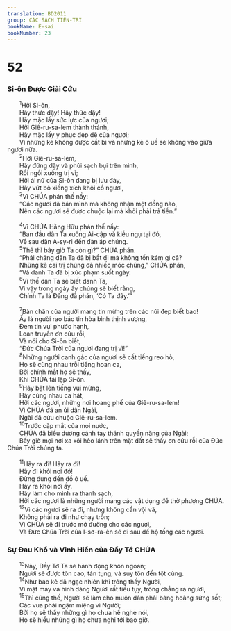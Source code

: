 ```yaml
---
translation: BD2011
group: CÁC SÁCH TIÊN-TRI
bookName: Ê-sai 
bookNumber: 23
---
```


<div class="title"><h1>52</h1><h3>Si-ôn Ðược Giải Cứu</h3></div>
<span class="verse es_52_1">  <sup>1</sup>Hỡi Si-ôn,<br/>  Hãy thức dậy! Hãy thức dậy!<br/>  Hãy mặc lấy sức lực của ngươi;<br/>  Hỡi Giê-ru-sa-lem thành thánh,<br/>  Hãy mặc lấy y phục đẹp đẽ của ngươi;<br/>  Vì những kẻ không được cắt bì và những kẻ ô uế sẽ không vào giữa ngươi nữa.<br/></span>
<span class="verse es_52_2">  <sup>2</sup>Hỡi Giê-ru-sa-lem,<br/>  Hãy đứng dậy và phủi sạch bụi trên mình,<br/>  Rồi ngồi xuống trị vì;<br/>  Hỡi ái nữ của Si-ôn đang bị lưu đày,<br/>  Hãy vứt bỏ xiềng xích khỏi cổ ngươi,<br/></span>
<span class="verse es_52_3">  <sup>3</sup>Vì CHÚA phán thế nầy: <br/>  “Các ngươi đã bán mình mà không nhận một đồng nào,<br/>  Nên các ngươi sẽ được chuộc lại mà khỏi phải trả tiền.”<br/><br/></span>
<span class="verse es_52_4">  <sup>4</sup>Vì CHÚA Hằng Hữu phán thế nầy:<br/>  “Ban đầu dân Ta xuống Ai-cập và kiều ngụ tại đó,<br/>  Về sau dân A-sy-ri đến đàn áp chúng.<br/></span>
<span class="verse es_52_5">  <sup>5</sup>Thế thì bây giờ Ta còn gì?” CHÚA phán.<br/>  “Phải chăng dân Ta đã bị bắt đi mà không tốn kém gì cả?<br/>  Những kẻ cai trị chúng đã nhiếc móc chúng,” CHÚA phán,<br/>  “Và danh Ta đã bị xúc phạm suốt ngày.<br/></span>
<span class="verse es_52_6">  <sup>6</sup>Vì thế dân Ta sẽ biết danh Ta,<br/>  Vì vậy trong ngày ấy chúng sẽ biết rằng,<br/>  Chính Ta là Ðấng đã phán, ‘Có Ta đây.’”<br/><br/></span>
<span class="verse es_52_7">  <sup>7</sup>Bàn chân của người mang tin mừng trên các núi đẹp biết bao!<br/>  Ấy là người rao báo tin hòa bình thịnh vượng,<br/>  Ðem tin vui phước hạnh,<br/>  Loan truyền ơn cứu rỗi,<br/>  Và nói cho Si-ôn biết,<br/>  “Ðức Chúa Trời của ngươi đang trị vì!”<br/></span>
<span class="verse es_52_8">  <sup>8</sup>Những người canh gác của ngươi sẽ cất tiếng reo hò,<br/>  Họ sẽ cùng nhau trỗi tiếng hoan ca,<br/>  Bởi chính mắt họ sẽ thấy,<br/>  Khi CHÚA tái lập Si-ôn. <br/></span>
<span class="verse es_52_9">  <sup>9</sup>Hãy bật lên tiếng vui mừng,<br/>  Hãy cùng nhau ca hát,<br/>  Hỡi các ngươi, những nơi hoang phế của Giê-ru-sa-lem!<br/>  Vì CHÚA đã an ủi dân Ngài,<br/>  Ngài đã cứu chuộc Giê-ru-sa-lem.<br/></span>
<span class="verse es_52_10">  <sup>10</sup>Trước cặp mắt của mọi nước,<br/>  CHÚA đã biểu dương cánh tay thánh quyền năng của Ngài;<br/>  Bấy giờ mọi nơi xa xôi hẻo lánh trên mặt đất sẽ thấy ơn cứu rỗi của Ðức Chúa Trời chúng ta.<br/><br/></span>
<span class="verse es_52_11">  <sup>11</sup>Hãy ra đi! Hãy ra đi!<br/>  Hãy đi khỏi nơi đó!<br/>  Ðừng đụng đến đồ ô uế.<br/>  Hãy ra khỏi nơi ấy.<br/>  Hãy làm cho mình ra thanh sạch,<br/>  Hỡi các ngươi là những người mang các vật dụng để thờ phượng CHÚA.<br/></span>
<span class="verse es_52_12">  <sup>12</sup>Vì các ngươi sẽ ra đi, nhưng không cần vội vã,<br/>  Không phải ra đi như chạy trốn;<br/>  Vì CHÚA sẽ đi trước mở đường cho các ngươi,<br/>  Và Ðức Chúa Trời của I-sơ-ra-ên sẽ đi sau để hộ tống các ngươi.<br/></span>
<div class="title"><h3>Sự Ðau Khổ và Vinh Hiển của Ðầy Tớ CHÚA</h3></div>
<span class="verse es_52_13">  <sup>13</sup>Này, Ðầy Tớ Ta sẽ hành động khôn ngoan; <br/>  Người sẽ được tôn cao, tán tụng, và suy tôn đến tột cùng.<br/></span>
<span class="verse es_52_14">  <sup>14</sup>Như bao kẻ đã ngạc nhiên khi trông thấy Người,<br/>  Vì mặt mày và hình dáng Người rất tiều tụy, trông chẳng ra người,<br/></span>
<span class="verse es_52_15">  <sup>15</sup>Thì cũng thế, Người sẽ làm cho muôn dân phải bàng hoàng sửng sốt;<br/>  Các vua phải ngậm miệng vì Người;<br/>  Bởi họ sẽ thấy những gì họ chưa hề nghe nói,<br/>  Họ sẽ hiểu những gì họ chưa nghĩ tới bao giờ.<br/></span>
